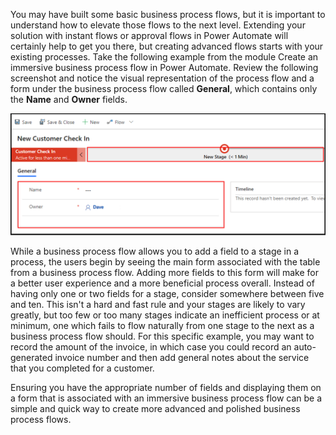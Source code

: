 You may have built some basic business process flows, but it is important to 
understand how to elevate those flows to the next level. Extending your solution with 
instant flows or approval flows in Power Automate will certainly help to get you there, but 
creating advanced flows starts with your existing processes. Take the following example from 
the module Create an immersive business process flow in Power
Automate. Review the following screenshot and notice the visual
representation of the process flow and a form under the business process
flow called **General**, which contains only the **Name** and **Owner** fields.

![Immersive flow with two fields on the form.](../media/5-immersive-process-flow-2-fields.png)

While a business process flow allows you to add a field to a stage in a process, the users begin by seeing 
the main form associated with the table from a business process flow. Adding more fields to this form 
will make for a better user experience and a more beneficial process 
overall. Instead of having only one or two fields for a stage, consider somewhere between five and ten. 
This isn't a hard and fast rule and your stages are likely to vary greatly, but too few or too many stages 
indicate an inefficient process or at minimum, one which fails to flow naturally from one stage to the 
next as a business process flow should. For this specific example, you may want to record the amount of the 
invoice, in which case you could record an auto-generated invoice number and then add general notes 
about the service that you completed for a customer.
                  
Ensuring you have the appropriate number of fields and displaying them on a form that is associated
with an immersive business process flow can be a simple and quick way to create more advanced and polished 
business process flows. 